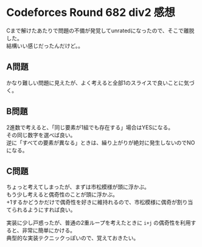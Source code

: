 # Codeforces Round 682 div2 感想

Cまで解けたあたりで問題の不備が発覚してunratedになったので、そこで離脱した。  
結構いい感じだったんだけど。。

## A問題

かなり難しい問題に見えたが、よく考えると全部1のスライスで良いことに気づく。

## B問題

2進数で考えると、「同じ要素が1組でも存在する」場合はYESになる。  
その同じ数字を選べば良い。  
逆に「すべての要素が異なる」ときは、繰り上がりが絶対に発生しないのでNOになる。

## C問題

ちょっと考えてしまったが、まずは市松模様が頭に浮かぶ。  
もう少し考えると偶奇性のことが頭に浮かぶ。  
+1するかどうかだけで偶奇性を好きに維持れるので、市松模様に偶奇が割り当てられるようにすれば良い。

実装に少し戸惑ったが、普通の2重ループを考えたときに `i+j` の偶奇性を利用すると、非常に簡単にかける。  
典型的な実装テクニックっぽいので、覚えておきたい。

